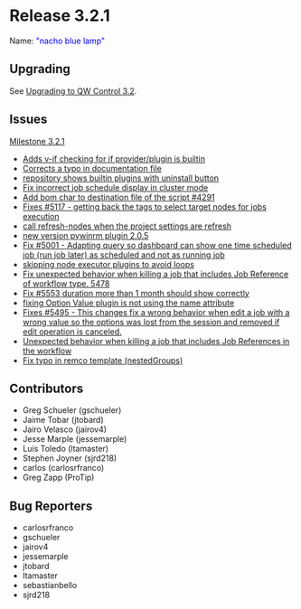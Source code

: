 # Release 3.2.1

Name: <span style="color: blue"><span class="glyphicon glyphicon-lamp"></span> "nacho blue lamp"</span>

## Upgrading
See [Upgrading to QW Control 3.2](/upgrading/upgrading-to-qwcontrol-3.2.html).

## Issues

[Milestone 3.2.1](https://github.com/qwcontrol/qwcontrol/milestone/130)

* [Adds v-if checking for if provider/plugin is builtin](https://github.com/qwcontrol/qwcontrol/pull/5667)
* [Corrects a typo in documentation file](https://github.com/qwcontrol/qwcontrol/pull/5629)
* [repository shows builtin plugins with uninstall button](https://github.com/qwcontrol/qwcontrol/issues/5624)
* [ Fix incorrect job schedule display in cluster mode](https://github.com/qwcontrol/qwcontrol/pull/5623)
* [Add bom char to destination file of the script #4291](https://github.com/qwcontrol/qwcontrol/pull/5618)
* [Fixes #5117 - getting back the tags to select target nodes for jobs execution](https://github.com/qwcontrol/qwcontrol/pull/5616)
* [call refresh-nodes when the project settings are refresh](https://github.com/qwcontrol/qwcontrol/pull/5602)
* [new version pywinrm plugin 2.0.5](https://github.com/qwcontrol/qwcontrol/pull/5585)
* [Fix #5001 - Adapting query so dashboard can show one time scheduled job (run job later) as scheduled and not as running job](https://github.com/qwcontrol/qwcontrol/pull/5579)
* [skipping node executor plugins to avoid loops](https://github.com/qwcontrol/qwcontrol/pull/5578)
* [Fix unexpected behavior when killing a job that includes Job Reference of workflow type. 5478](https://github.com/qwcontrol/qwcontrol/pull/5555)
* [Fix #5553 duration more than 1 month should show correctly](https://github.com/qwcontrol/qwcontrol/pull/5554)
* [fixing Option Value plugin is not using the name attribute](https://github.com/qwcontrol/qwcontrol/pull/5540)
* [Fixes #5495 - This changes fix a wrong behavior when edit a job with a wrong value so the options was lost from the session and removed if edit operation is canceled.](https://github.com/qwcontrol/qwcontrol/pull/5527)
* [Unexpected behavior when killing a job that includes Job References in the workflow](https://github.com/qwcontrol/qwcontrol/issues/5478)
* [Fix typo in remco template (nestedGroups)](https://github.com/qwcontrol/qwcontrol/pull/5472)

## Contributors

* Greg Schueler (gschueler)
* Jaime Tobar (jtobard)
* Jairo Velasco (jairov4)
* Jesse Marple (jessemarple)
* Luis Toledo (ltamaster)
* Stephen Joyner (sjrd218)
* carlos (carlosrfranco)
* Greg Zapp (ProTip)

## Bug Reporters

* carlosrfranco
* gschueler
* jairov4
* jessemarple
* jtobard
* ltamaster
* sebastianbello
* sjrd218